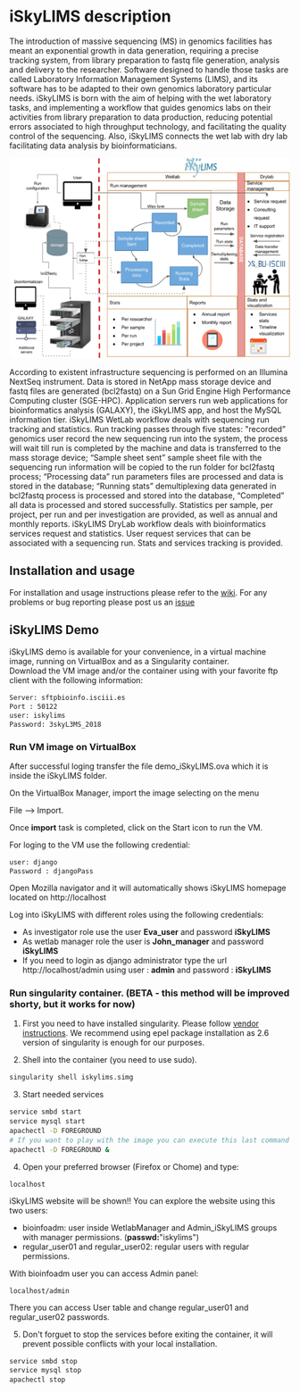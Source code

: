 # iSkyLIMS description

The introduction of massive sequencing (MS) in genomics facilities has meant an exponential growth in data generation, requiring a precise tracking system, from library preparation to fastq file generation, analysis and delivery to the researcher. Software designed to handle those tasks are called Laboratory Information Management Systems (LIMS), and its software has to be adapted to their own genomics laboratory particular needs. iSkyLIMS is born with the aim of helping with the wet laboratory tasks, and implementing a workflow that guides genomics labs on their activities from library preparation to data production, reducing potential errors associated to high throughput technology, and facilitating the quality control of the sequencing. Also, iSkyLIMS connects the wet lab with dry lab facilitating data analysis by bioinformaticians.

<img src="https://github.com/BU-ISCIII/iSkyLIMS/blob/master/img/iSkyLIMS_scheme.png" width="900">

According to existent infrastructure sequencing is performed on an Illumina NextSeq instrument. Data is stored in NetApp mass storage device and fastq files are generated (bcl2fastq) on a Sun Grid Engine High Performance Computing cluster (SGE-HPC).
Application servers run web applications for bioinformatics analysis (GALAXY), the iSkyLIMS app, and host the MySQL information tier. iSkyLIMS WetLab workflow deals with sequencing run tracking and statistics. Run tracking passes through five states: "recorded” genomics user record the new sequencing run into the system, the process will wait till run is completed by the machine and data is transferred to the mass storage device; “Sample sheet sent” sample sheet file with the sequencing run information will be copied to the run folder for bcl2fastq process; “Processing data” run parameters files are processed and data is stored in the database; “Running stats” demultiplexing data generated in bcl2fastq process is processed and stored into the database, “Completed” all data is processed and stored successfully. Statistics per sample, per project, per run and per investigation are provided, as well as annual and monthly reports. iSkyLIMS DryLab workflow deals with bioinformatics services request and statistics. User request services that can be associated with a sequencing run. Stats and services tracking is provided.

## Installation and usage
For installation and usage instructions please refer to the [wiki](https://github.com/BU-ISCIII/iSkyLIMS/wiki).
For any problems or bug reporting please post us an [issue](https://github.com/BU-ISCIII/iSkyLIMS/issues)

## iSkyLIMS Demo
iSkyLIMS demo is available for your convenience, in a virtual machine image, running on VirtualBox and as a Singularity container.  
Download the VM image and/or the container using with your favorite ftp client with the following information:

```
Server: sftpbioinfo.isciii.es
Port : 50122
user: iskylims
Password: 3skyL3MS_2018
```
### Run VM image on VirtualBox 
After successful loging transfer the file demo_iSkyLIMS.ova which it is inside the iSkyLIMS folder.

On the VirtualBox Manager, import the image selecting on the menu 

File --> Import.

Once **import** task is completed, click on the Start icon to run the VM.

For loging to the VM use the following credential:
```
user: django 
Password : djangoPass
```

Open Mozilla navigator and it will automatically shows iSkyLIMS homepage located on http://localhost

Log into iSkyLIMS with different roles using the following credentials:
- As investigator role use the user **Eva_user** and password **iSkyLIMS**
- As wetlab manager role the user is **John_manager** and password **iSkyLIMS**
- If you need to login as django administrator type the url http://localhost/admin using user : **admin** and password : **iSkyLIMS**

### Run singularity container. (BETA - this method will be improved shorty, but it works for now)

1. First you need to have installed singularity. Please follow [vendor instructions](https://www.sylabs.io/guides/3.0/user-guide/installation.html#install-the-centos-rhel-package-using-yum). We recommend using epel package installation as 2.6 version of singularity is enough for our purposes.

2. Shell into the container (you need to use sudo).

```Bash
singularity shell iskylims.simg
```
3. Start needed services

```Bash
service smbd start
service mysql start
apachectl -D FOREGROUND
# If you want to play with the image you can execute this last command in foreground.
apachectl -D FOREGROUND &
```
4. Open your preferred browser (Firefox or Chome) and type:

```
localhost
```
iSkyLIMS website will be shown!! You can explore the website using this two users:
- bioinfoadm: user inside WetlabManager and Admin_iSkyLIMS groups with manager permissions. (**passwd:**"iskylims")
- regular_user01 and regular_user02: regular users with regular permissions.

With bioinfoadm user you can access Admin panel:
```
localhost/admin
```
There you can access User table and change regular_user01 and regular_user02 passwords.

5. Don't forguet to stop the services before exiting the container, it will prevent possible conflicts with your local installation.
```Bash
service smbd stop
service mysql stop
apachectl stop
```
